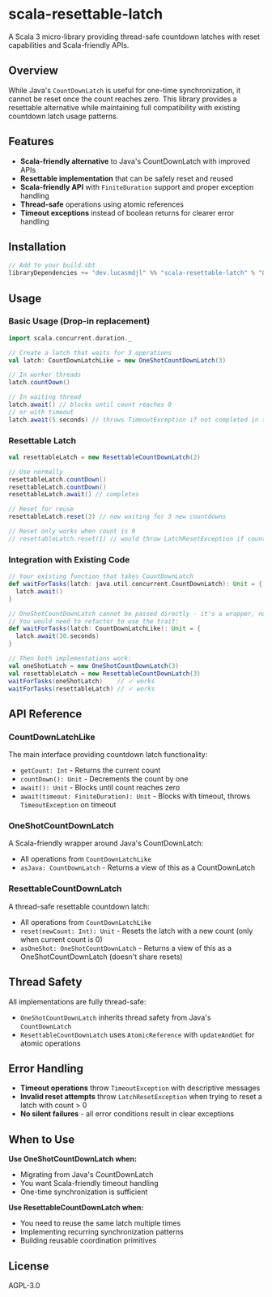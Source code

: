 # scala-resettable-latch

A Scala 3 micro-library providing thread-safe countdown latches with reset capabilities and Scala-friendly APIs.

## Overview

While Java's `CountDownLatch` is useful for one-time synchronization, it cannot be reset once the count reaches zero. This library provides a resettable alternative while maintaining full compatibility with existing countdown latch usage patterns.

## Features

- **Scala-friendly alternative** to Java's CountDownLatch with improved APIs
- **Resettable implementation** that can be safely reset and reused
- **Scala-friendly API** with `FiniteDuration` support and proper exception handling
- **Thread-safe** operations using atomic references
- **Timeout exceptions** instead of boolean returns for clearer error handling

## Installation

```scala
// Add to your build.sbt
libraryDependencies += "dev.lucasmdjl" %% "scala-resettable-latch" % "0.2.0"
```

## Usage

### Basic Usage (Drop-in replacement)

```scala
import scala.concurrent.duration._

// Create a latch that waits for 3 operations
val latch: CountDownLatchLike = new OneShotCountDownLatch(3)

// In worker threads
latch.countDown()

// In waiting thread
latch.await() // blocks until count reaches 0
// or with timeout
latch.await(5.seconds) // throws TimeoutException if not completed in time
```

### Resettable Latch

```scala
val resettableLatch = new ResettableCountDownLatch(2)

// Use normally
resettableLatch.countDown()
resettableLatch.countDown()
resettableLatch.await() // completes

// Reset for reuse
resettableLatch.reset(3) // now waiting for 3 new countdowns

// Reset only works when count is 0
// resettableLatch.reset(1) // would throw LatchResetException if count > 0
```

### Integration with Existing Code

```scala
// Your existing function that takes CountDownLatch
def waitForTasks(latch: java.util.concurrent.CountDownLatch): Unit = {
  latch.await()
}

// OneShotCountDownLatch cannot be passed directly - it's a wrapper, not a subclass
// You would need to refactor to use the trait:
def waitForTasks(latch: CountDownLatchLike): Unit = {
  latch.await(30.seconds)
}

// Then both implementations work:
val oneShotLatch = new OneShotCountDownLatch(3)
val resettableLatch = new ResettableCountDownLatch(3)
waitForTasks(oneShotLatch)    // ✓ works
waitForTasks(resettableLatch) // ✓ works
```

## API Reference

### CountDownLatchLike

The main interface providing countdown latch functionality:

- `getCount: Int` - Returns the current count
- `countDown(): Unit` - Decrements the count by one
- `await(): Unit` - Blocks until count reaches zero
- `await(timeout: FiniteDuration): Unit` - Blocks with timeout, throws `TimeoutException` on timeout

### OneShotCountDownLatch

A Scala-friendly wrapper around Java's CountDownLatch:
- All operations from `CountDownLatchLike`
- `asJava: CountDownLatch` - Returns a view of this as a CountDownLatch

### ResettableCountDownLatch

A thread-safe resettable countdown latch:
- All operations from `CountDownLatchLike`
- `reset(newCount: Int): Unit` - Resets the latch with a new count (only when current count is 0)
- `asOneShot: OneShotCountDownLatch` - Returns a view of this as a OneShotCountDownLatch (doesn't share resets)

## Thread Safety

All implementations are fully thread-safe:
- `OneShotCountDownLatch` inherits thread safety from Java's `CountDownLatch`
- `ResettableCountDownLatch` uses `AtomicReference` with `updateAndGet` for atomic operations

## Error Handling

- **Timeout operations** throw `TimeoutException` with descriptive messages
- **Invalid reset attempts** throw `LatchResetException` when trying to reset a latch with count > 0
- **No silent failures** - all error conditions result in clear exceptions

## When to Use

**Use OneShotCountDownLatch when:**
- Migrating from Java's CountDownLatch
- You want Scala-friendly timeout handling
- One-time synchronization is sufficient

**Use ResettableCountDownLatch when:**
- You need to reuse the same latch multiple times
- Implementing recurring synchronization patterns
- Building reusable coordination primitives

## License

AGPL-3.0
